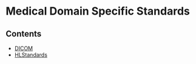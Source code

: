 # Medical Domain Specific Standards

## Contents

- [DICOM](/Handbook/Coding/Common%20Standards/Medical%20Domain%20Specific%20Standards/DICOM)
- [HLStandards](/Handbook/Coding/Common%20Standards/Medical%20Domain%20Specific%20Standards/HLStandards)
